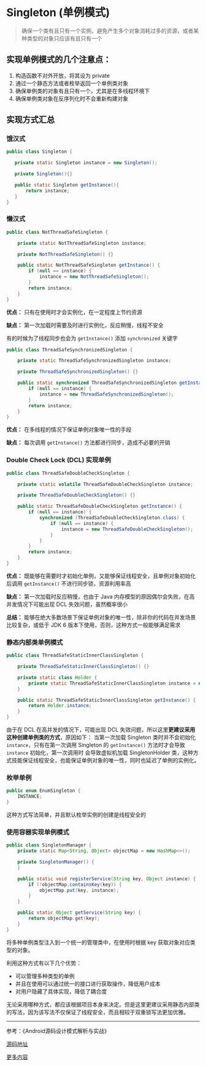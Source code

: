 # Singleton (单例模式)

> 确保一个类有且只有一个实例，避免产生多个对象消耗过多的资源，或者某种类型的对象只应该有且只有一个

## 实现单例模式的几个注意点：

 1. 构造函数不对外开放，将其设为 private
 2. 通过一个静态方法或者枚举返回一个单例类对象
 3. 确保单例类的对象有且只有一个，尤其是在多线程环境下
 4. 确保单例类对象在反序列化时不会重新构建对象

## 实现方式汇总

### 饿汉式

 ```java
public class Singleton {

    private static Singleton instance = new Singleton();

    private Singleton(){}

    public static Singleton getInstance(){
        return instance;
    }
}
```

### 懒汉式

```java
public class NotThreadSafeSingleton {

    private static NotThreadSafeSingleton instance;

    private NotThreadSafeSingleton() {}

    public static NotThreadSafeSingleton getInstance() {
        if (null == instance) {
            instance = new NotThreadSafeSingleton();
        }
        return instance;
    }
}
```
**优点：** 只有在使用时才会实例化，在一定程度上节约资源

**缺点：** 第一次加载时需要及时进行实例化，反应稍慢，线程不安全

有的时候为了线程同步也会为 `getInstance()` 添加 `synchronized` 关键字

```java
public class ThreadSafeSynchronizedSingleton {

    private static ThreadSafeSynchronizedSingleton instance;

    private ThreadSafeSynchronizedSingleton() {}

    public static synchronized ThreadSafeSynchronizedSingleton getInstance() {
        if (null == instance) {
            instance = new ThreadSafeSynchronizedSingleton();
        }
        return instance;
    }
}
```
**优点：** 在多线程的情况下保证单例对象唯一性的手段

**缺点：** 每次调用 `getInstance()` 方法都进行同步，造成不必要的开销

### Double Check Lock (DCL) 实现单例
```java
public class ThreadSafeDoubleCheckSingleton {

    private static volatile ThreadSafeDoubleCheckSingleton instance;

    private ThreadSafeDoubleCheckSingleton() {}

    public static ThreadSafeDoubleCheckSingleton getInstance() {
        if (null == instance) {
            synchronized (ThreadSafeDoubleCheckSingleton.class) {
                if (null == instance) {
                    instance = new ThreadSafeDoubleCheckSingleton();
                }
            }
        }
        return instance;
    }
}
```
**优点：** 既能够在需要时才初始化单例，又能够保证线程安全，且单例对象初始化后调用 `getInstance()` 不进行同步锁，资源利用率高

**缺点：** 第一次加载时反应稍慢，也由于 Java 内存模型的原因偶尔会失败，在高并发情况下可能出现 DCL 失效问题，虽然概率很小

**总结：** 能够在绝大多数场景下保证单例对象的唯一性，除非你的代码在并发场景比较复杂，或低于 JDK 6 版本下使用，否则，这种方式一般能够满足需求

### 静态内部类单例模式

```java
public class ThreadSafeStaticInnerClassSingleton {

    private ThreadSafeStaticInnerClassSingleton() {}

    private static class Holder {
        private static ThreadSafeStaticInnerClassSingleton instance = new ThreadSafeStaticInnerClassSingleton();
    }

    public static ThreadSafeStaticInnerClassSingleton getInstance() {
        return Holder.instance;
    }
}
```

由于在 DCL 在高并发的情况下，可能出现 DCL 失效问题，所以这里**更建议采用这种创建单例类的方式**，原因如下：
当第一次加载 Singleton 类时并不会初始化 `instance`，只有在第一次调用 Singleton 的 `getInstance()` 方法时才会导致 `instance` 初始化，第一次调用时
会导致虚拟机加载 SingletonHolder 类，这种方式技能保证线程安全，也能保证单例对象的唯一性，同时也延迟了单例的实例化。

### 枚举单例

```java
public enum EnumSingleton {
    INSTANCE;
}
```

这种方式写法简单，并且默认枚举实例的创建是线程安全的

### 使用容器实现单例模式

```java
public class SingletonManager {
    private static Map<String, Object> objectMap = new HashMap<>();

    private SingletonManager() {
    }

    public static void registerService(String key, Object instance) {
        if (!objectMap.containsKey(key)) {
            objectMap.put(key, instance);
        }
    }

    public static Object getService(String key) {
        return objectMap.get(key);
    }
}
```

将多种单例类型注入到一个统一的管理类中，在使用时根据 key 获取对象对应类型的对象。

利用这种方式有以下几个优势：

 + 可以管理多种类型的单例
 + 并且在使用可以通过统一的接口进行获取操作，降低用户成本
 + 对用户隐藏了具体实现，降低了耦合度


无论采用哪种方式，都应该根据项目本身来决定。但是这里更建议采用静态内部类的写法，因为该写法不仅保证了线程安全，而且相较于双重锁写法更加优雅。

----------

参考：《Android源码设计模式解析与实战》

[源码地址](https://github.com/InnoFang/DesignPatterns/tree/master/src/io/innofang/singleton)

[更多内容](https://innofang.github.io)
